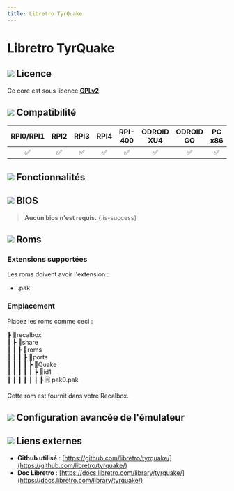 ```yaml
---
title: Libretro TyrQuake
---
```


# Libretro TyrQuake



## ![](/migration-images/emulateurs/ports/quake-1/gerald-g-parchment-background-or-border-5.svg) Licence

Ce core est sous licence [**GPLv2**](https://github.com/libretro/tyrquake/blob/master/gnu.txt).

## ![](/migration-images/emulateurs/ports/quake-1/compatibility.png) Compatibilité

| RPI0/RPI1 | RPI2 | RPI3 | RPI4 | RPI-400 | ODROID XU4 | ODROID GO | PC x86 | PC X86\_64 |
| :---: | :---: | :---: | :---: | :---: | :---: | :---: | :---: | :---: |
| ✅ | ✅ | ✅ | ✅ | ✅ | ✅ | ✅ | ✅ | ✅ |

## ![](/migration-images/emulateurs/ports/quake-1/cogwheel-145804_640.png) Fonctionnalités



## ![](/migration-images/emulateurs/ports/quake-1/tqfp32.svg) BIOS


>**Aucun bios n'est requis.**
{.is-success}

## ![](/migration-images/emulateurs/ports/quake-1/rom-30098_640.png) Roms

### **Extensions supportées**

Les roms doivent avoir l'extension :

* .pak

### **Emplacement**

Placez les roms comme ceci : 

┣ 📁recalbox  
┃ ┣ 📁share  
┃ ┃ ┣ 📁roms  
┃ ┃ ┃ ┣ 📁ports  
┃ ┃ ┃ ┃ ┣ 📁Quake  
┃ ┃ ┃ ┃ ┃ ┣ 📁id1  
┃ ┃ ┃ ┃ ┃ ┃ ┣ 🗒 pak0.pak  

Cette rom est fournit dans votre Recalbox.

## ![](/migration-images/emulateurs/ports/quake-1/hammer-28636_640.png) Configuration avancée de l'émulateur



## ![](/migration-images/emulateurs/ports/quake-1/kisspng-web-development-world-wide-web-computer-icons-webs-world-wide-web-icon-png-5ab05c24477216.4540070115215073642927.png) Liens externes

* **Github utilisé** : [https://github.com/libretro/tyrquake/](https://github.com/libretro/tyrquake/)
* **Doc Libretro** : [https://docs.libretro.com/library/tyrquake/](https://docs.libretro.com/library/tyrquake/)

